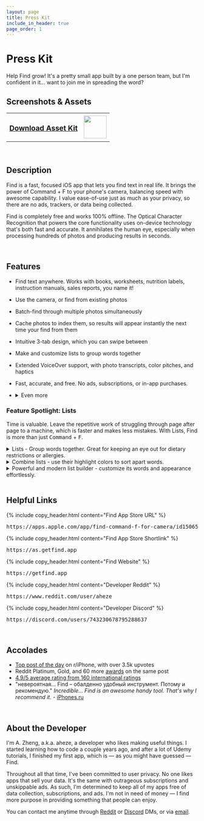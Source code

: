 ```yaml
---
layout: page
title: Press Kit
include_in_header: true
page_order: 1
---
```


# Press Kit
Help Find grow! It's a pretty small app built by a one person team, but I'm confident in it... want to join me in spreading the word?

<div>
<i class="iconTop fas fa-images fa-stack-1x" style="position: relative; width: 40px; float: left; margin-top: -4px; margin-left: -8px; margin-right: 4px; font-size: 24px;"></i>

<h2>Screenshots & Assets</h2>
</div>

<table>
<tr>
<td>
<a href="{{ '/assets/press/find-asset-kit.zip' | relative_url }}"> <h3>Download Asset Kit</h3></a>

</td>
<td>

<img src="{{ '/assets/press/pressKitAvatar.png' | relative_url }}" height="60">

</td>
</tr>
</table>

<br>

<div>
<i class="iconTop fas fa-file-alt fa-stack-1x" style="position: relative; width: 40px; float: left; margin-top: -4px; margin-left: -8px; margin-right: 4px; font-size: 24px;"></i>

<h2>Description</h2>
</div>

Find is a fast, focused iOS app that lets you find text in real life. It brings the power of Command + F to your phone's camera, balancing speed with awesome capability. I value ease-of-use just as much as your privacy, so there are no ads, trackers, or data being collected. 

Find is completely free and works 100% offline. The Optical Character Recognition that powers the core functionality uses on-device technology that's both fast and accurate. It annihilates the human eye, especially when processing hundreds of photos and producing results in seconds.

<br>


<div>
<i class="iconTop fas fa-magic fa-stack-1x" style="position: relative; width: 40px; float: left; margin-top: -4px; margin-left: -8px; margin-right: 4px; font-size: 24px;"></i>

<h2>Features</h2>
</div>

- Find text anywhere. Works with books, worksheets, nutrition labels, instruction manuals, sales reports, you name it!
- Use the camera, or find from existing photos
- Batch-find through multiple photos simultaneously
- Cache photos to index them, so results will appear instantly the next time your find from them
- Intuitive 3-tab design, which you can swipe between
- Make and customize lists to group words together
- Extended VoiceOver support, with photo transcripts, color pitches, and haptics
- Fast, accurate, and free. No ads, subscriptions, or in-app purchases.
- <details markdown="1"><summary>Even more</summary>

  - Pausable camera preview with full-screen mode
  - Flashlight
  - Stats screen for quick, glanceable info
  - Lists appear in the toolbar above the keyboard
  - Use lists to scan nutrition labels for ingredients that you want to indulge in, or avoid
  - Combine lists to filter words with contrasting highlight colors. Makes looking for vocab words much easier in school.
  - Star photos to get to them faster
  - Slider for filtering photos, between "Local," "Starred," "Cached," and "All"
  - Save or cache photos directly in the paused camera preview

  </details>  

### Feature Spotlight: Lists
Time is valuable. Leave the repetitive work of struggling through page after page to a machine, which is faster and makes less mistakes. With Lists, Find is more than just <kbd>Command</kbd> + <kbd>F</kbd>.

<details>
<summary>Lists - Group words together. Great for keeping an eye out for dietary restrictions or allergies.</summary> 

<br>
<img src="{{ '/assets/press/press-list.png' | relative_url }}" width="300">
<br>
</details>

<details>
<summary>Combine lists - use their highlight colors to sort apart words.</summary>

<br>
<img src="{{ '/assets/press/press-multipleLists.png' | relative_url }}" width="300">
<br>
</details>

<details>
<summary>Powerful and modern list builder - customize its words and appearance effortlessly.</summary>

<br>
<img src="{{ '/assets/press/press-listsBuilder.png' | relative_url }}" width="300">
<br>
</details>

<br>

<div>
<i class="iconTop fas fa-link fa-stack-1x" style="position: relative; width: 40px; float: left; margin-top: -4px; margin-left: -8px; margin-right: 4px; font-size: 24px;"></i>

<h2>Helpful Links</h2>
</div>



{% include copy_header.html content="Find App Store URL" %}
<pre class="link_block">
https://apps.apple.com/app/find-command-f-for-camera/id1506500202
</pre>

{% include copy_header.html content="Find App Store Shortlink" %}
<pre class="link_block">
https://as.getfind.app
</pre>

{% include copy_header.html content="Find Website" %}
<pre class="link_block">
https://getfind.app
</pre>

{% include copy_header.html content="Developer Reddit" %}
<pre class="link_block">
https://www.reddit.com/user/aheze
</pre>

{% include copy_header.html content="Developer Discord" %}
<pre class="link_block">
https://discord.com/users/743230678795288637
</pre>


<br>

<div>
<i class="iconTop fas fa-trophy fa-stack-1x" style="position: relative; width: 40px; float: left; margin-top: -4px; margin-left: -8px; margin-right: 4px; font-size: 24px;"></i>

<h2>Accolades</h2>
</div>

- [Top post of the day](https://www.reddit.com/r/iphone/comments/maot5p/find_an_app_that_lets_you_do_commandf_but_in_the/) on r/iPhone, with over 3.5k upvotes
- Reddit Platinum, Gold, and 60 more [awards](https://www.reddithelp.com/hc/en-us/articles/360043034132) on the same post
- [4.9/5 average rating from 160 international ratings](https://sensortower.com/ios/US/john-zheng/app/find-command-f-for-camera/1506500202/review-history?selected_tab=reviews)
- "невероятная... Find – обалденно удобный инструмент. Потому и рекомендую." *Incredible... Find is an awesome handy tool. That's why I recommend it.* - [iPhones.ru](https://www.iphones.ru/iNotes/nashyol-genialnoe-prilozhenie-find-nahodit-lyuboe-slovo-v-kadre-ili-fotke-za-sekundu-03-26-2021)


<br>

<div>
<i class="iconTop fas fa-user fa-stack-1x" style="position: relative; width: 40px; float: left; margin-top: -4px; margin-left: -8px; margin-right: 4px; font-size: 24px;"></i>

<h2>About the Developer</h2>
</div>

I'm A. Zheng, a.k.a. aheze, a developer who likes making useful things. I started learning how to code a couple years ago, and after a lot of Udemy tutorials, I finished my first app, which is — as you might have guessed — Find.

Throughout all that time, I've been committed to user privacy. No one likes apps that sell your data. It's the same with outrageous subscriptions and unskippable ads. As such, I'm determined to keep all of my apps free of data collection, subscriptions, and ads. I'm not in need of money — I find more purpose in providing something that people can enjoy. 

You can contact me anytime through [Reddit](https://www.reddit.com/user/aheze) or [Discord](https://discord.com/users/743230678795288637) DMs, or via [email](mailto:aheze@getfind.app).